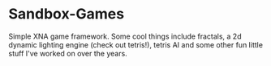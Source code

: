 Sandbox-Games
=============
Simple XNA game framework.  Some cool things include fractals, a 2d dynamic lighting engine (check out tetris!), tetris AI and some other fun little stuff I've worked on over the years.
